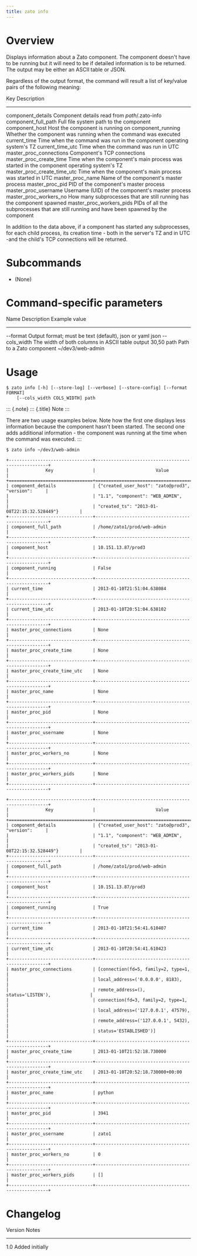 ```yaml
---
title: zato info
---
```


Overview
========

Displays information about a Zato component. The component doesn\'t have to be
running but it will need to be if detailed information is to be returned. The output
may be either an ASCII table or JSON.

Regardless of the output format, the command will result a list of key/value pairs
of the following meaning:

  Key                           Description
  ----------------------------- ---------------------------------------------------------------------------------------------
  component_details             Component details read from *path*/.zato-info
  component_full_path           Full file system path to the component
  component_host                Host the component is running on
  component_running             Whether the component was running when the command was executed
  current_time                  Time when the command was run in the component operating system\'s TZ
  current_time_utc              Time when the command was run in UTC
  master_proc_connections       Component\'s TCP connections
  master_proc_create_time       Time when the component\'s main process was started in the component operating system\'s TZ
  master_proc_create_time_utc   Time when the component\'s main process was started in UTC
  master_proc_name              Name of the component\'s master process
  master_proc_pid               PID of the component\'s master process
  master_proc_username          Username (UID) of the component\'s master process
  master_proc_workers_no        How many subprocesses that are still running has the component spawned
  master_proc_workers_pids      PIDs of all the subprocesses that are still running and have been spawned by the component

In addition to the data above, if a component has started any subprocesses,
for each child process, its creation time - both in the server\'s TZ and in UTC -and the child\'s TCP connections will be returned.

Subcommands
===========

-   (None)

Command-specific parameters
===========================

  Name            Description                                           Example value
  --------------- ----------------------------------------------------- -------------------
  \--format       Output format; must be text (default), json or yaml   json
  \--cols_width   The width of both columns in ASCII table output       30,50
  path            Path to a Zato component                              \~/dev3/web-admin

Usage
=====

    $ zato info [-h] [--store-log] [--verbose] [--store-config] [--format FORMAT]
        [--cols_width COLS_WIDTH] path

::: {.note}
::: {.title}
Note
:::

There are two usage examples below. Note how the first one displays less
information because the component hasn\'t been started. The second one adds
additional information - the component was running at the time when
the command was executed.
:::

    $ zato info ~/dev3/web-admin

    +--------------------------------+----------------------------------------------------+
    |              Key               |                       Value                        |
    +================================+====================================================+
    | component_details              | {"created_user_host": "zato@prod3", "version":     |
    |                                | "1.1", "component": "WEB_ADMIN",                  |
    |                                | "created_ts": "2013-01-08T22:15:32.528449"}        |
    +--------------------------------+----------------------------------------------------+
    | component_full_path            | /home/zato1/prod/web-admin                        |
    +--------------------------------+----------------------------------------------------+
    | component_host                 | 10.151.13.87/prod3                                 |
    +--------------------------------+----------------------------------------------------+
    | component_running              | False                                              |
    +--------------------------------+----------------------------------------------------+
    | current_time                   | 2013-01-10T21:51:04.638084                         |
    +--------------------------------+----------------------------------------------------+
    | current_time_utc               | 2013-01-10T20:51:04.638102                         |
    +--------------------------------+----------------------------------------------------+
    | master_proc_connections        | None                                               |
    +--------------------------------+----------------------------------------------------+
    | master_proc_create_time        | None                                               |
    +--------------------------------+----------------------------------------------------+
    | master_proc_create_time_utc    | None                                               |
    +--------------------------------+----------------------------------------------------+
    | master_proc_name               | None                                               |
    +--------------------------------+----------------------------------------------------+
    | master_proc_pid                | None                                               |
    +--------------------------------+----------------------------------------------------+
    | master_proc_username           | None                                               |
    +--------------------------------+----------------------------------------------------+
    | master_proc_workers_no         | None                                               |
    +--------------------------------+----------------------------------------------------+
    | master_proc_workers_pids       | None                                               |
    +--------------------------------+----------------------------------------------------+

    +--------------------------------+----------------------------------------------------+
    |              Key               |                       Value                        |
    +================================+====================================================+
    | component_details              | {"created_user_host": "zato@prod3", "version":     |
    |                                | "1.1", "component": "WEB_ADMIN",                  |
    |                                | "created_ts": "2013-01-08T22:15:32.528449"}        |
    +--------------------------------+----------------------------------------------------+
    | component_full_path            | /home/zato1/prod/web-admin                        |
    +--------------------------------+----------------------------------------------------+
    | component_host                 | 10.151.13.87/prod3                                 |
    +--------------------------------+----------------------------------------------------+
    | component_running              | True                                               |
    +--------------------------------+----------------------------------------------------+
    | current_time                   | 2013-01-10T21:54:41.610407                         |
    +--------------------------------+----------------------------------------------------+
    | current_time_utc               | 2013-01-10T20:54:41.610423                         |
    +--------------------------------+----------------------------------------------------+
    | master_proc_connections        | [connection(fd=5, family=2, type=1,                |
    |                                | local_address=('0.0.0.0', 8183),                   |
    |                                | remote_address=(), status='LISTEN'),               |
    |                                | connection(fd=3, family=2, type=1,                 |
    |                                | local_address=('127.0.0.1', 47579),                |
    |                                | remote_address=('127.0.0.1', 5432),                |
    |                                | status='ESTABLISHED')]                             |
    +--------------------------------+----------------------------------------------------+
    | master_proc_create_time        | 2013-01-10T21:52:18.730000                         |
    +--------------------------------+----------------------------------------------------+
    | master_proc_create_time_utc    | 2013-01-10T20:52:18.730000+00:00                   |
    +--------------------------------+----------------------------------------------------+
    | master_proc_name               | python                                             |
    +--------------------------------+----------------------------------------------------+
    | master_proc_pid                | 3941                                               |
    +--------------------------------+----------------------------------------------------+
    | master_proc_username           | zato1                                              |
    +--------------------------------+----------------------------------------------------+
    | master_proc_workers_no         | 0                                                  |
    +--------------------------------+----------------------------------------------------+
    | master_proc_workers_pids       | []                                                 |
    +--------------------------------+----------------------------------------------------+

Changelog
=========

  Version   Notes
  --------- -----------------
  1.0       Added initially
